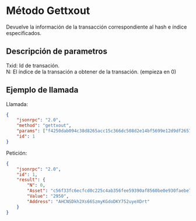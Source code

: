 # Método Gettxout

Devuelve la información de la transacción correspondiente al hash e índice especificados.

## Descripción de parametros

Txid: Id de transación. <br>
N: El índice de la transación a obtener de la transación. (empieza en 0)

## Ejemplo de llamada

Llamada:

```json
{
	"jsonrpc": "2.0",
	"method": "gettxout",
	"params": ["f4250dab094c38d8265acc15c366dc508d2e14bf5699e12d9df26577ed74d657", 0],
	"id": 1
}
```

Petición:

```json
{
	"jsonrpc": "2.0",
	"id": 1,
	"result": {
		"N": 0,
		"Asset": "c56f33fc6ecfcd0c225c4ab356fee59390af8560be0e930faebe74a6daff7c9b",
		"Value": "2950",
		"Address": "AHCNSDkh2Xs66SzmyKGdoDKY752uyeXDrt"
	}
}
```
